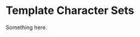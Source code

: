 [title]: # (Template Character Sets)
[tags]: # (XXX)
[priority]: # (5054)
# Template Character Sets
Something here.
